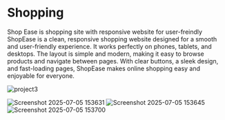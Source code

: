 # Shopping
Shop Ease is shopping site with responsive website for user-freindly 
ShopEase is a clean, responsive shopping website designed for a smooth and user-friendly experience. It works perfectly on phones, tablets, and desktops. The layout is simple and modern, making it easy to browse products and navigate between pages. With clear buttons, a sleek design, and fast-loading pages, ShopEase makes online shopping easy and enjoyable for everyone.

![project3](https://github.com/user-attachments/assets/bf04afa9-c559-441f-a015-846c7f0b261b)

![Screenshot 2025-07-05 153631](https://github.com/user-attachments/assets/03d17084-f664-4f2b-ac16-64c8092f0aa5)
![Screenshot 2025-07-05 153645](https://github.com/user-attachments/assets/e1adff4f-3be8-4129-b298-d7e12aeefa62)
![Screenshot 2025-07-05 153700](https://github.com/user-attachments/assets/7b24191a-f19e-4c51-ad5a-44ebe40a9698)
